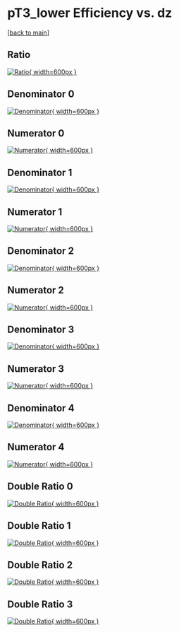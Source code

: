 # pT3_lower Efficiency vs. dz

[[back to main](./)]



## Ratio

[![Ratio](../mtv/var/pT3_lower_vtr_211_0_eff_dz.png){ width=600px }](../mtv/var/pT3_lower_vtr_211_0_eff_dz.pdf)

## Denominator 0

[![Denominator](../mtv/den/pT3_lower_vtr_211_0_eff_dz_den0.png){ width=600px }](../mtv/den/pT3_lower_vtr_211_0_eff_dz_den0.pdf)

## Numerator 0

[![Numerator](../mtv/num/pT3_lower_vtr_211_0_eff_dz_num0.png){ width=600px }](../mtv/num/pT3_lower_vtr_211_0_eff_dz_num0.pdf)

## Denominator 1

[![Denominator](../mtv/den/pT3_lower_vtr_211_0_eff_dz_den1.png){ width=600px }](../mtv/den/pT3_lower_vtr_211_0_eff_dz_den1.pdf)

## Numerator 1

[![Numerator](../mtv/num/pT3_lower_vtr_211_0_eff_dz_num1.png){ width=600px }](../mtv/num/pT3_lower_vtr_211_0_eff_dz_num1.pdf)

## Denominator 2

[![Denominator](../mtv/den/pT3_lower_vtr_211_0_eff_dz_den2.png){ width=600px }](../mtv/den/pT3_lower_vtr_211_0_eff_dz_den2.pdf)

## Numerator 2

[![Numerator](../mtv/num/pT3_lower_vtr_211_0_eff_dz_num2.png){ width=600px }](../mtv/num/pT3_lower_vtr_211_0_eff_dz_num2.pdf)

## Denominator 3

[![Denominator](../mtv/den/pT3_lower_vtr_211_0_eff_dz_den3.png){ width=600px }](../mtv/den/pT3_lower_vtr_211_0_eff_dz_den3.pdf)

## Numerator 3

[![Numerator](../mtv/num/pT3_lower_vtr_211_0_eff_dz_num3.png){ width=600px }](../mtv/num/pT3_lower_vtr_211_0_eff_dz_num3.pdf)

## Denominator 4

[![Denominator](../mtv/den/pT3_lower_vtr_211_0_eff_dz_den4.png){ width=600px }](../mtv/den/pT3_lower_vtr_211_0_eff_dz_den4.pdf)

## Numerator 4

[![Numerator](../mtv/num/pT3_lower_vtr_211_0_eff_dz_num4.png){ width=600px }](../mtv/num/pT3_lower_vtr_211_0_eff_dz_num4.pdf)

## Double Ratio 0

[![Double Ratio](../mtv/ratio/pT3_lower_vtr_211_0_eff_dz_ratio0.png){ width=600px }](../mtv/ratio/pT3_lower_vtr_211_0_eff_dz_ratio0.pdf)

## Double Ratio 1

[![Double Ratio](../mtv/ratio/pT3_lower_vtr_211_0_eff_dz_ratio1.png){ width=600px }](../mtv/ratio/pT3_lower_vtr_211_0_eff_dz_ratio1.pdf)

## Double Ratio 2

[![Double Ratio](../mtv/ratio/pT3_lower_vtr_211_0_eff_dz_ratio2.png){ width=600px }](../mtv/ratio/pT3_lower_vtr_211_0_eff_dz_ratio2.pdf)

## Double Ratio 3

[![Double Ratio](../mtv/ratio/pT3_lower_vtr_211_0_eff_dz_ratio3.png){ width=600px }](../mtv/ratio/pT3_lower_vtr_211_0_eff_dz_ratio3.pdf)

